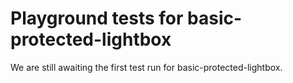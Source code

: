# Playground tests for basic-protected-lightbox
We are still awaiting the first test run for basic-protected-lightbox.
